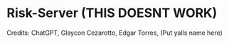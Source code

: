 # Risk-Server (THIS DOESNT WORK)
Credits: ChatGPT, Glaycon Cezarotto, Edgar Torres, (Put yalls name here)
